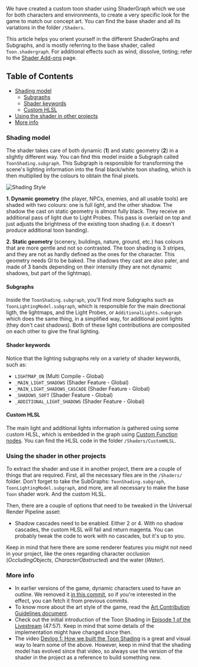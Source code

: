 We have created a custom toon shader using ShaderGraph which we use for both characters and environments, to create a very specific look for the game to match our concept art. You can find the base shader and all its variations in the folder `/Shaders`.

This article helps you orient yourself in the different ShaderGraphs and Subgraphs, and is mostly referring to the base shader, called `Toon.shadergraph`. For additional effects such as wind, dissolve, tinting; refer to the [Shader Add-ons](https://github.com/UnityTechnologies/open-project-1/wiki/Shader-Add-ons) page.

## Table of Contents
- [Shading model](#Shading-model)
    - [Subgraphs](#subgraphs)
    - [Shader keywords](#shader-keywords)
    - [Custom HLSL](#custom-hlsl)
- [Using the shader in other projects](#using-the-shader-in-other-projects)
- [More info](#more-info)    

### Shading model

The shader takes care of both dynamic (**1**) and static geometry (**2**) in a slightly different way. You can find this model inside a Subgraph called `ToonShading.subgraph`. This Subgraph is responsible for transforming the scene's lighting information into the final black/white toon shading, which is then multiplied by the colours to obtain the final pixels.

![Shading Style](https://github.com/UnityTechnologies/open-project-1/blob/main/Docs/WikiImages/ShadingStyle.jpg)

**1. Dynamic geometry** (the player, NPCs, enemies, and all usable tools) are shaded with two colours: one is full light, and the other shadow. The shadow the cast on static geometry is almost fully black. They receive an additional pass of light due to Light Probes. This pass is overlaid on top and just adjusts the brightness of the existing toon shading (i.e. it doesn't produce additional toon banding).

**2. Static geometry** (scenery, buildings, nature, ground, etc.) has colours that are more gentle and not so contrasted. The toon shading is 3 stripes, and they are not as hardly defined as the ones for the character. This geometry needs GI to be baked.  The shadows they cast are also paler, and made of 3 bands depending on their intensity (they are not dynamic shadows, but part of the lightmap).

#### Subgraphs
Inside the `ToonShading.subgraph`, you'll find more Subgraphs such as `ToonLightingModel.subgraph`, which is responsible for the main directional ligth, the lightmaps, and the Light Probes, or `AdditionalLights.subgraph` which does the same thing, in a simplified way, for additional point lights (they don't cast shadows). Both of these light contributions are composited on each other to give the final lighting.

#### Shader keywords
Notice that the lighting subgraphs rely on a variety of shader keywords, such as:
- `LIGHTMAP_ON` (Multi Compile - Global)
- `_MAIN_LIGHT_SHADOWS` (Shader Feature - Global)
- `_MAIN_LIGHT_SHADOWS_CASCADE` (Shader Feature - Global)
- `_SHADOWS_SOFT` (Shader Feature - Global)
- `_ADDITIONAL_LIGHT_SHADOWS` (Shader Feature - Global)

#### Custom HLSL
The main light and additional lights information is gathered using some custom HLSL, which is embedded in the graph using [Custom Function nodes](https://docs.unity3d.com/Packages/com.unity.shadergraph@10.2/manual/Custom-Function-Node.html). You can find the HLSL code in the folder `/Shaders/CustomHLSL`.

### Using the shader in other projects
To extract the shader and use it in another project, there are a couple of things that are required.
First, all the necessary files are in the `/Shaders/` folder. Don't forget to take the SubGraphs: `ToonShading.subgraph`, `ToonLightingModel.subgraph`, and more, are all necessary to make the base `Toon` shader work. And the custom HLSL.

Then, there are a couple of options that need to be tweaked in the Universal Render Pipeline asset:
- Shadow cascades need to be enabled. Either 2 or 4. With no shadow cascades, the custom HLSL will fail and return magenta. You can probably tweak the code to work with no cascades, but it's up to you.

Keep in mind that here there are some renderer features you might not need in your project, like the ones regarding character occlusion (_OccludingObjects_, _CharacterObstructed_) and the water (_Water_).

### More info

- In earlier versions of the game, dynamic characters used to have an outline. We removed it [in this commit](https://github.com/UnityTechnologies/open-project-1/commit/067988863a7c675894580ae1e6cb26c56fe9be53), so if you're interested in the effect, you can fetch it from previous commits.
- To know more about the art style of the game, read the [Art Contribution Guidelines document](https://docs.google.com/document/d/18zqe31J8EipTiEBZuwzLyG3jH7-5teAOViLEio4uko8/edit#).
- Check out the initial introduction of the Toon Shading in [Episode 1 of the Livestream](https://youtu.be/O4N4s6BKNH0?t=2877) (47:57). Keep in mind that some details of the implementation might have changed since then.
- The video [Devlog 1: How we built the Toon Shading](https://www.youtube.com/watch?v=GGTTHOpUQDE) is a great and visual way to learn some of the above. However, keep in mind that the shading model has evolved since that video, so always use the version of the shader in the project as a reference to build something new.